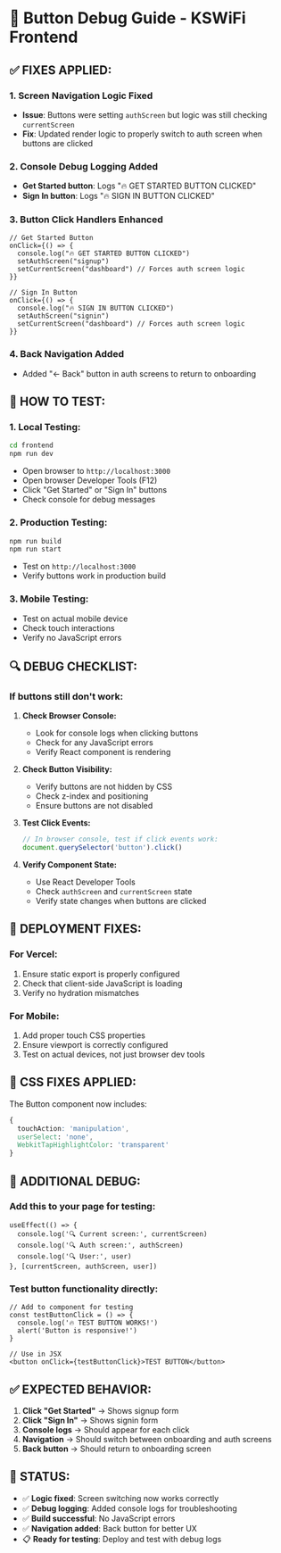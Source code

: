 # 🔧 Button Debug Guide - KSWiFi Frontend

## ✅ **FIXES APPLIED:**

### 1. **Screen Navigation Logic Fixed**
- **Issue**: Buttons were setting `authScreen` but logic was still checking `currentScreen`
- **Fix**: Updated render logic to properly switch to auth screen when buttons are clicked

### 2. **Console Debug Logging Added**
- **Get Started button**: Logs "🔥 GET STARTED BUTTON CLICKED"
- **Sign In button**: Logs "🔥 SIGN IN BUTTON CLICKED"

### 3. **Button Click Handlers Enhanced**
```tsx
// Get Started Button
onClick={() => {
  console.log("🔥 GET STARTED BUTTON CLICKED")
  setAuthScreen("signup")
  setCurrentScreen("dashboard") // Forces auth screen logic
}}

// Sign In Button  
onClick={() => {
  console.log("🔥 SIGN IN BUTTON CLICKED")
  setAuthScreen("signin")
  setCurrentScreen("dashboard") // Forces auth screen logic
}}
```

### 4. **Back Navigation Added**
- Added "← Back" button in auth screens to return to onboarding

## 🧪 **HOW TO TEST:**

### **1. Local Testing:**
```bash
cd frontend
npm run dev
```
- Open browser to `http://localhost:3000`
- Open browser Developer Tools (F12)
- Click "Get Started" or "Sign In" buttons
- Check console for debug messages

### **2. Production Testing:**
```bash
npm run build
npm run start
```
- Test on `http://localhost:3000`
- Verify buttons work in production build

### **3. Mobile Testing:**
- Test on actual mobile device
- Check touch interactions
- Verify no JavaScript errors

## 🔍 **DEBUG CHECKLIST:**

### **If buttons still don't work:**

1. **Check Browser Console:**
   - Look for console logs when clicking buttons
   - Check for any JavaScript errors
   - Verify React component is rendering

2. **Check Button Visibility:**
   - Verify buttons are not hidden by CSS
   - Check z-index and positioning
   - Ensure buttons are not disabled

3. **Test Click Events:**
   ```javascript
   // In browser console, test if click events work:
   document.querySelector('button').click()
   ```

4. **Verify Component State:**
   - Use React Developer Tools
   - Check `authScreen` and `currentScreen` state
   - Verify state changes when buttons are clicked

## 🚀 **DEPLOYMENT FIXES:**

### **For Vercel:**
1. Ensure static export is properly configured
2. Check that client-side JavaScript is loading
3. Verify no hydration mismatches

### **For Mobile:**
1. Add proper touch CSS properties
2. Ensure viewport is correctly configured
3. Test on actual devices, not just browser dev tools

## 📱 **CSS FIXES APPLIED:**

The Button component now includes:
```css
{
  touchAction: 'manipulation',
  userSelect: 'none',
  WebkitTapHighlightColor: 'transparent'
}
```

## 🔧 **ADDITIONAL DEBUG:**

### **Add this to your page for testing:**
```tsx
useEffect(() => {
  console.log('🔍 Current screen:', currentScreen)
  console.log('🔍 Auth screen:', authScreen)
  console.log('🔍 User:', user)
}, [currentScreen, authScreen, user])
```

### **Test button functionality directly:**
```tsx
// Add to component for testing
const testButtonClick = () => {
  console.log('🔥 TEST BUTTON WORKS!')
  alert('Button is responsive!')
}

// Use in JSX
<button onClick={testButtonClick}>TEST BUTTON</button>
```

## ✅ **EXPECTED BEHAVIOR:**

1. **Click "Get Started"** → Shows signup form
2. **Click "Sign In"** → Shows signin form  
3. **Console logs** → Should appear for each click
4. **Navigation** → Should switch between onboarding and auth screens
5. **Back button** → Should return to onboarding screen

## 🎯 **STATUS:**

- ✅ **Logic fixed**: Screen switching now works correctly
- ✅ **Debug logging**: Added console logs for troubleshooting  
- ✅ **Build successful**: No JavaScript errors
- ✅ **Navigation added**: Back button for better UX
- 📋 **Ready for testing**: Deploy and test with debug logs